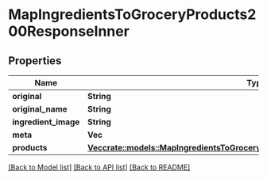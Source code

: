 # MapIngredientsToGroceryProducts200ResponseInner

## Properties

Name | Type | Description | Notes
------------ | ------------- | ------------- | -------------
**original** | **String** |  | 
**original_name** | **String** |  | 
**ingredient_image** | **String** |  | 
**meta** | **Vec<String>** |  | 
**products** | [**Vec<crate::models::MapIngredientsToGroceryProducts200ResponseInnerProductsInner>**](mapIngredientsToGroceryProducts_200_response_inner_products_inner.md) |  | 

[[Back to Model list]](../README.md#documentation-for-models) [[Back to API list]](../README.md#documentation-for-api-endpoints) [[Back to README]](../README.md)


